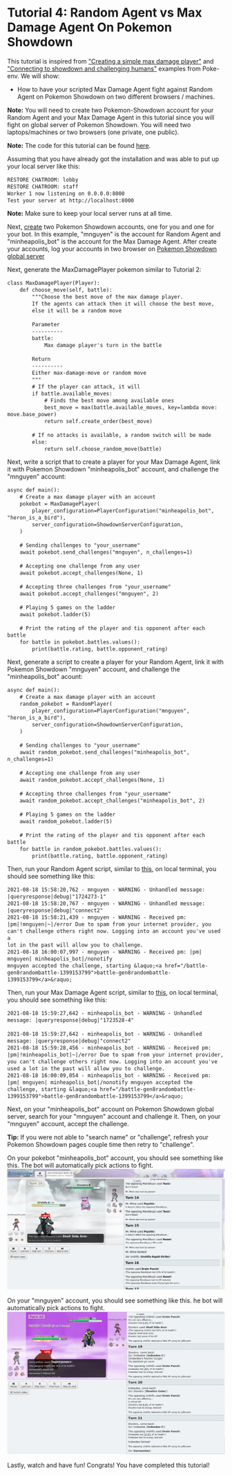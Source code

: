 # Tutorial 4: Random Agent vs Max Damage Agent On Pokemon Showdown

This tutorial is inspired from ["Creating a simple max damage player"](https://poke-env.readthedocs.io/en/latest/max_damage_player.html) and ["Connecting to showdown and challenging humans"](https://poke-env.readthedocs.io/en/latest/connecting_to_showdown_and_challenging_humans.html) examples from Poke-env. We will show:
- How to have your scripted Max Damage Agent fight against Random Agent on Pokemon Showdown on two different browsers / machines.

**Note:** You will need to create two Pokemon-Showdown account for your Random Agent and your Max Damage Agent in this tutorial since you will fight on global server of Pokemon Showdown. You will need two laptops/machines or two browsers (one private, one public).


**Note:** The code for this tutorial can be found [here](https://github.com/mnguyen0226/hackathon_hs/tree/main/src/tutorials/tutorials_four). 

Assuming that you have already got the installation and was able to put up your local server like this:

```
RESTORE CHATROOM: lobby
RESTORE CHATROOM: staff
Worker 1 now listening on 0.0.0.0:8000
Test your server at http://localhost:8000
```
**Note:** Make sure to keep your local server runs at all time.


Next, [create](https://www.quora.com/How-do-you-sign-up-for-Pokemon-Showdown#:~:text=Go%20to%20Showdown!,the%20picture%20and%20its%20done!) two Pokemon Showdown accounts, one for you and one for your bot. In this example, "mnguyen" is the account for Random Agent and "minheapolis_bot" is the account for the Max Damage Agent. After create your accounts, log your accounts in two browser on [Pokemon Showdown global server](https://pokemonshowdown.com/)

Next, generate the MaxDamagePlayer pokemon similar to Tutorial 2:
```
class MaxDamagePlayer(Player):
    def choose_move(self, battle):
        """Choose the best move of the max damage player.
        If the agents can attack then it will choose the best move,
        else it will be a random move

        Parameter
        ----------
        battle:
            Max damage player's turn in the battle

        Return
        ----------
        Either max-damage-move or random move
        """
        # If the player can attack, it will
        if battle.available_moves:
            # Finds the best move among available ones
            best_move = max(battle.available_moves, key=lambda move: move.base_power)
            return self.create_order(best_move)

        # If no attacks is available, a random switch will be made
        else:
            return self.choose_random_move(battle)
```

Next, write a script that to create a player for your Max Damage Agent, link it with Pokemon Showdown "minheapolis_bot" account, and challenge the "mnguyen" account:
```
async def main():
    # Create a max damage player with an account
    pokebot = MaxDamagePlayer(
        player_configuration=PlayerConfiguration("minheapolis_bot", "heron_is_a_bird"),
        server_configuration=ShowdownServerConfiguration,
    )

    # Sending challenges to "your_username"
    await pokebot.send_challenges("mnguyen", n_challenges=1)

    # Accepting one challenge from any user
    await pokebot.accept_challenges(None, 1)

    # Accepting three challenges from "your_username"
    await pokebot.accept_challenges("mnguyen", 2)

    # Playing 5 games on the ladder
    await pokebot.ladder(5)

    # Print the rating of the player and tis opponent after each battle
    for battle in pokebot.battles.values():
        print(battle.rating, battle.opponent_rating)
```

Next, generate a script to create a player for your Random Agent, link it with Pokemon Showdown "mnguyen" account, and challenge the "minheapolis_bot" acount:
```
async def main():
    # Create a max damage player with an account
    random_pokebot = RandomPlayer(
        player_configuration=PlayerConfiguration("mnguyen", "heron_is_a_bird"),
        server_configuration=ShowdownServerConfiguration,
    )

    # Sending challenges to "your_username"
    await random_pokebot.send_challenges("minheapolis_bot", n_challenges=1)

    # Accepting one challenge from any user
    await random_pokebot.accept_challenges(None, 1)

    # Accepting three challenges from "your_username"
    await random_pokebot.accept_challenges("minheapolis_bot", 2)

    # Playing 5 games on the ladder
    await random_pokebot.ladder(5)

    # Print the rating of the player and tis opponent after each battle
    for battle in random_pokebot.battles.values():
        print(battle.rating, battle.opponent_rating)
```

Then, run your Random Agent script, similar to [this](https://github.com/mnguyen0226/hackathon_hs/blob/main/src/tutorials/tutorials_four/random_script.py), on local terminal, you should see something like this:
```
2021-08-18 15:58:20,762 - mnguyen - WARNING - Unhandled message: |queryresponse|debug|"1724273-1"
2021-08-18 15:58:20,767 - mnguyen - WARNING - Unhandled message: |queryresponse|debug|"connect2"
2021-08-18 15:58:21,439 - mnguyen - WARNING - Received pm: |pm|!mnguyen|~|/error Due to spam from your internet provider, you can't challenge others right now. Logging into an account you've used a
lot in the past will allow you to challenge.
2021-08-18 16:00:07,997 - mnguyen - WARNING - Received pm: |pm| mnguyen| minheapolis_bot|/nonotify
mnguyen accepted the challenge, starting &laquo;<a href="/battle-gen8randombattle-1399153799">battle-gen8randombattle-1399153799</a>&raquo;
```

Then, run your Max Damage Agent script, similar to [this](https://github.com/mnguyen0226/hackathon_hs/blob/main/src/tutorials/tutorials_four/max_damage_script.py), on local terminal, you should see something like this:
```
2021-08-18 15:59:27,642 - minheapolis_bot - WARNING - Unhandled message: |queryresponse|debug|"1723528-4"

2021-08-18 15:59:27,642 - minheapolis_bot - WARNING - Unhandled message: |queryresponse|debug|"connect2"
2021-08-18 15:59:28,456 - minheapolis_bot - WARNING - Received pm: |pm|!minheapolis_bot|~|/error Due to spam from your internet provider, you can't challenge others right now. Logging into an account you've used a lot in the past will allow you to challenge.
2021-08-18 16:00:09,054 - minheapolis_bot - WARNING - Received pm: |pm| mnguyen| minheapolis_bot|/nonotify mnguyen accepted the challenge, starting &laquo;<a href="/battle-gen8randombattle-1399153799">battle-gen8randombattle-1399153799</a>&raquo;
```

Next, on your "minheapolis_bot" account on Pokemon Showdown global server, search for your "mnguyen" account and challenge it. Then, on your "mnguyen" account, accept the challenge.

**Tip:** If you were not able to "search name" or "challenge", refresh your Pokemon Showdown pages couple time then retry to "challenge".

On your pokebot "minheapolis_bot" account, you should see something like this. The bot will automatically pick actions to fight.
![alt text](https://github.com/mnguyen0226/hackathon_hs/blob/main/docs/imgs/t4_minheapolis.png)

On your "mnguyen" account, you should see something like this. he bot will automatically pick actions to fight.
![alt text](https://github.com/mnguyen0226/hackathon_hs/blob/main/docs/imgs/t4_mnguyen.PNG)

Lastly, watch and have fun! Congrats! You have completed this tutorial!